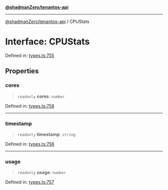 [**@shadmanZero/tenantos-api**](../README.md)

***

[@shadmanZero/tenantos-api](../globals.md) / CPUStats

# Interface: CPUStats

Defined in: [types.ts:755](https://github.com/shadmanZero/tenantos-api/blob/a3061c31c45f4aa1cfaa0e889df3cea522a254ad/src/types.ts#L755)

## Properties

### cores

> `readonly` **cores**: `number`

Defined in: [types.ts:758](https://github.com/shadmanZero/tenantos-api/blob/a3061c31c45f4aa1cfaa0e889df3cea522a254ad/src/types.ts#L758)

***

### timestamp

> `readonly` **timestamp**: `string`

Defined in: [types.ts:756](https://github.com/shadmanZero/tenantos-api/blob/a3061c31c45f4aa1cfaa0e889df3cea522a254ad/src/types.ts#L756)

***

### usage

> `readonly` **usage**: `number`

Defined in: [types.ts:757](https://github.com/shadmanZero/tenantos-api/blob/a3061c31c45f4aa1cfaa0e889df3cea522a254ad/src/types.ts#L757)

